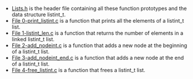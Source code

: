 - [Lists.h](https://github.com/AhmedAbdElFatahMohamed/alx-low_level_programming/blob/main/0-print_listint.c/lists.h) is the header file containing all these function prototypes and the data structure listint_t.
- [File 0-print_listint.c](https://github.com/AhmedAbdElFatahMohamed/alx-low_level_programming/blob/main/0x13-more_singly_linked_lists/0-print_listint.c) is a function that prints all the elements of a listint_t list.
- [File 1-listint_len.c](https://github.com/AhmedAbdElFatahMohamed/alx-low_level_programming/blob/main/0x13-more_singly_linked_lists/1-listint_len.c) is a function that returns the number of elements in a linked listint_t list.
- [File 2-add_nodeint.c](https://github.com/AhmedAbdElFatahMohamed/alx-low_level_programming/blob/main/0x13-more_singly_linked_lists/2-add_nodeint.c) is a function that adds a new node at the beginning of a listint_t list.
- [File 3-add_nodeint_end.c](https://github.com/AhmedAbdElFatahMohamed/alx-low_level_programming/blob/main/0x13-more_singly_linked_lists/3-add_nodeint_end.c) is a function that adds a new node at the end of a listint_t list.
- [File 4-free_listint.c](https://github.com/AhmedAbdElFatahMohamed/alx-low_level_programming/blob/main/0x13-more_singly_linked_lists/4-free_listint.c) is a function that frees a listint_t list.
